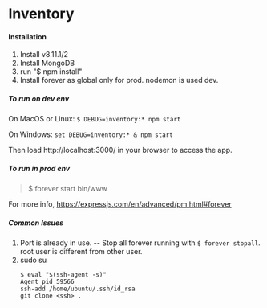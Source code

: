 # Inventory

#### Installation
1. Install v8.11.1/2
2. Install MongoDB
3. run "$ npm install"
4. Install forever as global only for prod. nodemon is used dev.

##### To run on dev env
On MacOS or Linux:
`$ DEBUG=inventory:* npm start`

On Windows:
`set DEBUG=inventory:* & npm start`

Then load http://localhost:3000/ in your browser to access the app.

##### To run in prod env
> $ forever start bin/www

For more info, https://expressjs.com/en/advanced/pm.html#forever
  

##### Common Issues
1. Port is already in use. -- Stop all forever running with
`$ forever stopall`. root user is different from other user.
2. sudo su
	```
	$ eval "$(ssh-agent -s)"
	Agent pid 59566
	ssh-add /home/ubuntu/.ssh/id_rsa
	git clone <ssh> .
	```
